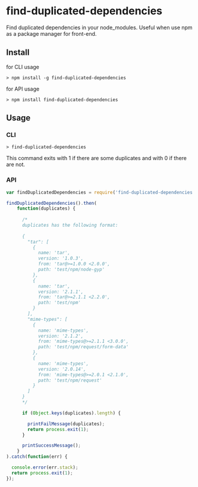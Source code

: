 # find-duplicated-dependencies
Find duplicated dependencies in your node_modules. Useful when use npm as a package manager for front-end.

## Install

for CLI usage

```
> npm install -g find-duplicated-dependencies
```

for API usage

```
> npm install find-duplicated-dependencies
```

## Usage

### CLI

```
> find-duplicated-dependencies
```

This command exits with 1 if there are some duplicates and with 0 if there are not.

### API

```javascript
var findDuplicatedDependencies = require('find-duplicated-dependencies');

findDuplicatedDependencies().then(
    function(duplicates) {
    
      /*
      duplicates has the following format:
      
      {
        "tar": [
          {
            name: 'tar',
            version: '1.0.3',
            from: 'tar@>=1.0.0 <2.0.0',
            path: 'test/npm/node-gyp'
          },
          {
            name: 'tar',
            version: '2.1.1',
            from: 'tar@>=2.1.1 <2.2.0',
            path: 'test/npm'
          }
        ],
        "mime-types": [
          {
            name: 'mime-types',
            version: '2.1.2',
            from: 'mime-types@>=2.1.1 <3.0.0',
            path: 'test/npm/request/form-data'
          },
          {
            name: 'mime-types',
            version: '2.0.14',
            from: 'mime-types@>=2.0.1 <2.1.0',
            path: 'test/npm/request'
          } 
        ]
      }
      */

      if (Object.keys(duplicates).length) {

        printFailMessage(duplicates);
        return process.exit(1);
      }

      printSuccessMessage();
    }
).catch(function(err) {

  console.error(err.stack);
  return process.exit(1);
});
```
